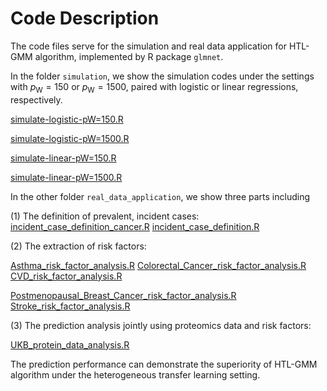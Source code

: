 # Code Description

The code files serve for the simulation and real data application for HTL-GMM algorithm, implemented by R package `glmnet`.

In the folder `simulation`, we show the simulation codes under the settings with $p_{\mathrm{W}} = 150$ or $p_{\mathrm{W}} = 1500$, paired with logistic or linear regressions, respectively. 

[simulate-logistic-pW=150.R](simulate-logistic-pW=150.R) 

 [simulate-logistic-pW=1500.R](simulate-logistic-pW=1500.R)  

[simulate-linear-pW=150.R](simulate-linear-pW=150.R)  

[simulate-linear-pW=1500.R](simulate-linear-pW=1500.R)  

In the other folder `real_data_application`, we show three parts including 

(1) The definition of prevalent, incident cases:  [incident_case_definition_cancer.R](real_data_application/incident_case_definition_cancer.R)  [incident_case_definition.R](real_data_application/incident_case_definition.R) 

(2) The extraction of risk factors: 

 [Asthma_risk_factor_analysis.R](real_data_application/Asthma_risk_factor_analysis.R)  [Colorectal_Cancer_risk_factor_analysis.R](real_data_application/Colorectal_Cancer_risk_factor_analysis.R)  [CVD_risk_factor_analysis.R](real_data_application/CVD_risk_factor_analysis.R) 

 [Postmenopausal_Breast_Cancer_risk_factor_analysis.R](real_data_application/Postmenopausal_Breast_Cancer_risk_factor_analysis.R)  [Stroke_risk_factor_analysis.R](real_data_application/Stroke_risk_factor_analysis.R) 

(3) The prediction analysis jointly using proteomics data and risk factors: 

 [UKB_protein_data_analysis.R](real_data_application/UKB_protein_data_analysis.R) 

The prediction performance can demonstrate the superiority of HTL-GMM algorithm under the heterogeneous transfer learning setting. 